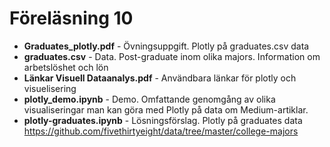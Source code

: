 # Föreläsning 10

- **Graduates_plotly.pdf** - Övningsuppgift. Plotly på graduates.csv data
- **graduates.csv** - Data. Post-graduate inom olika majors. Information om arbetslöshet och lön
- **Länkar Visuell Dataanalys.pdf** - Användbara länkar för plotly och visuelisering
- **plotly_demo.ipynb** - Demo. Omfattande genomgång av olika visualiseringar man kan göra med Plotly på data om Medium-artiklar.
- **plotly-graduates.ipynb** - Lösningsförslag. Plotly på graduates data https://github.com/fivethirtyeight/data/tree/master/college-majors
